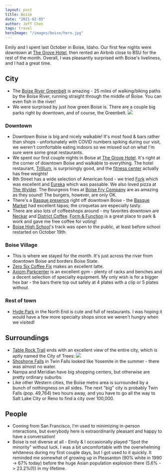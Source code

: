 ```yaml
---
layout: post
title: Boise
date: "2021-02-05"
author: Jeff Chen
tags: travel
heroImage: "/images/boise/hero.jpg"
---
```


Emily and I spent last October in Boise, Idaho. Our first few nights were downtown at [The Grove Hotel](https://www.grovehotelboise.com/), then rented an Airbnb close to BSU for the rest of the month. Overall, I was pleasantly surprised with Boise's liveliness, and I had a great time.

<!-- excerpt -->

## City

- The [Boise River Greenbelt](https://www.cityofboise.org/departments/parks-and-recreation/parks/boise-greenbelt/) is amazing - 25 miles of walking/biking paths by the Boise River, running straight through the middle of Boise. You can even fish in the river!
- We were surprised by just how green Boise is. There are a couple big parks right by downtown, and of course, the Greenbelt.
  ![](/images/boise/greenery.png)

### Downtown

- Downtown Boise is big and nicely walkable! It's most food & bars rather than shops - unfortunately with COVID numbers spiking during our visit, we weren't comfortable eating indoors so we missed out on what I'm sure were some great restaurants.
- We spent our first couple nights in Boise at [The Grove Hotel](https://www.grovehotelboise.com/). It's right at the corner of downtown Boise and walkable to everything. The hotel restaurant, [Trillium](https://www.grovehotelboise.com/dining), is surprisingly good, and the [fitness center](https://www.grovehotelboise.com/fitness-spa) actually has free weights!
- 8th Street has a wide selection of American food - we tried [Fork](https://boisefork.com/) which was excellent and [Eureka](https://eurekarestaurantgroup.com/locations/boise/) which was passable. We also loved pizza at [The Wylder](https://downtownboise.org/go/the-wylder). The Bourgeois fries at [Boise Fry Company](https://www.boisefrycompany.com/) are as amazing as they sound! The burgers, however, are only OK.
- There's a [Basque presence](https://www.thebasqueblock.com/) right off downtown Boise - the [Basque Market](https://www.thebasquemarket.com/) had excellent tapas; the croquetas are especially tasty.
- There are also lots of coffeeshops around - my favorites downtown are [Neckar](https://neckarcoffee.com/) and [District Coffee](http://www.districtcoffeehouse.com/). [Form & Function](https://www.formandfunctioncoffee.com/) is a great place to park & work and gave me free coffee for voting!
- [Boise High School](https://boise.boiseschools.org/)'s track was open to the public, at least before school restarted on October 19th.

### Boise Village

- This is where we stayed for the month. It's just across the river from downtown Boise and borders Boise State.
- [Zero Six Coffee Fix](https://www.facebook.com/zerosixcoffeefix/) makes an excellent latte.
- [Axiom Parkcenter](https://www.axiomfitness.com/parkcenter) is an excellent gym - plenty of racks and benches and a decent selection of specialty equipment. My only wish is for a bigger hex bar - the bars there top out safely at 4 plates with a clip or 5 plates without.

### Rest of town

- [Hyde Park](https://northend.org/historic-hyde-park/) in the North End is cute and full of restaurants. I was hoping it would have a few more specialty shops since we weren't hungry when we visited!

## Surroundings

- [Table Rock Trail](https://boisetrails.com/trail/table-rock-trail/) ends with an excellent view of the entire city, which is aptly named the City of Trees:
  ![](/images/boise/table-rock.jpg)
- [Shoshone Falls](https://www.tfid.org/309/Shoshone-Falls) in Twin Falls looked like Yosemite in the summer - there was almost no water.
- Nampa and Meridian have big shopping centers, but otherwise are pretty ordinary suburbs.
- Like other Western cities, the Boise metro area is surrounded by a bunch of nothingness on all sides. The next "big" city is probably Twin Falls (pop. 49,764) two hours away, and you have to go all the way to Salt Lake City or Reno to find a city over 100,000.

## People

- Coming from San Francisco, I'm used to minimizing in-person interactions, but everybody here is extraordinarily pleasant and happy to have a conversation!
- Boise is not diverse at all - Emily & I occasionally played "Spot the minority" without luck. I was a bit uncomfortable with the overwhelming whiteness during my first couple days, but I got used to it quickly. It reminded me somewhat of growing up in Pleasanton (90% white in 1990 -> 67% today) before the huge Asian population explosion there (5.6% -> 23.2%(!)) in my lifetime.
